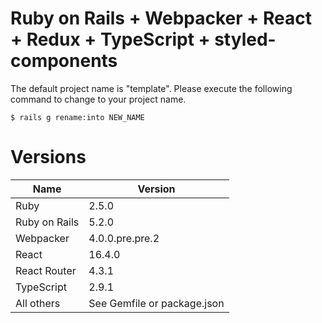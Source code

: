 # Ruby on Rails + Webpacker + React + Redux + TypeScript + styled-components

The default project name is "template".
Please execute the following command to change to your project name.
```shell
$ rails g rename:into NEW_NAME
```


# Versions

|Name|Version|
|---|---|
|Ruby|2.5.0|
|Ruby on Rails|5.2.0|
|Webpacker|4.0.0.pre.pre.2|
|React|16.4.0|
|React Router|4.3.1|
|TypeScript|2.9.1|
|All others|See Gemfile or package.json|
